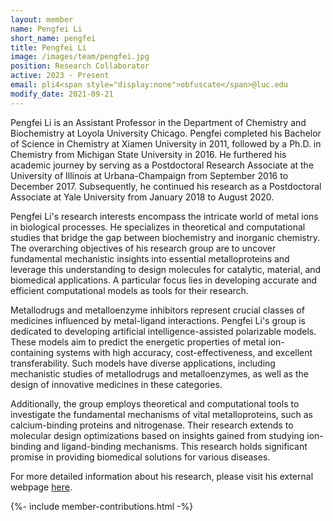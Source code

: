 ```yaml
---
layout: member
name: Pengfei Li
short_name: pengfei
title: Pengfei Li
image: /images/team/pengfei.jpg
position: Research Collaborator
active: 2023 - Present
email: pli4<span style="display:none">obfuscate</span>@luc.edu
modify_date: 2021-09-21     
---
```


Pengfei Li is an Assistant Professor in the Department of Chemistry and Biochemistry at Loyola University Chicago. Pengfei completed his Bachelor of Science in Chemistry at Xiamen University in 2011, followed by a Ph.D. in Chemistry from Michigan State University in 2016. He furthered his academic journey by serving as a Postdoctoral Research Associate at the University of Illinois at Urbana-Champaign from September 2016 to December 2017. Subsequently, he continued his research as a Postdoctoral Associate at Yale University from January 2018 to August 2020.

Pengfei Li's research interests encompass the intricate world of metal ions in biological processes. He specializes in theoretical and computational studies that bridge the gap between biochemistry and inorganic chemistry. The overarching objectives of his research group are to uncover fundamental mechanistic insights into essential metalloproteins and leverage this understanding to design molecules for catalytic, material, and biomedical applications. A particular focus lies in developing accurate and efficient computational models as tools for their research.

Metallodrugs and metalloenzyme inhibitors represent crucial classes of medicines influenced by metal-ligand interactions. Pengfei Li's group is dedicated to developing artificial intelligence-assisted polarizable models. These models aim to predict the energetic properties of metal ion-containing systems with high accuracy, cost-effectiveness, and excellent transferability. Such models have diverse applications, including mechanistic studies of metallodrugs and metalloenzymes, as well as the design of innovative medicines in these categories.

Additionally, the group employs theoretical and computational tools to investigate the fundamental mechanisms of vital metalloproteins, such as calcium-binding proteins and nitrogenase. Their research extends to molecular design optimizations based on insights gained from studying ion-binding and ligand-binding mechanisms. This research holds significant promise in providing biomedical solutions for various diseases.

For more detailed information about his research, please visit his external webpage [here](https://ldsoar1990.wixsite.com/website).


{%- include member-contributions.html -%}